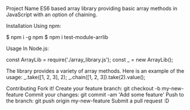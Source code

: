Project Name
ES6 based array library providing basic array methods in JavaScript with an option of chaining.

Installation
Using npm:

$ npm i -g npm
$ npm i test-module-arrlib

Usage
In Node.js:

const ArrayLib = require('./array_library.js');
const _ =  new ArrayLib();

The library provides a variety of array methods. Here is an example of the usage:
_.take([1, 2, 3], 2);
_.chain([1, 2, 3]).take(2).value();

Contributing
Fork it!
Create your feature branch: git checkout -b my-new-feature
Commit your changes: git commit -am 'Add some feature'
Push to the branch: git push origin my-new-feature
Submit a pull request :D
